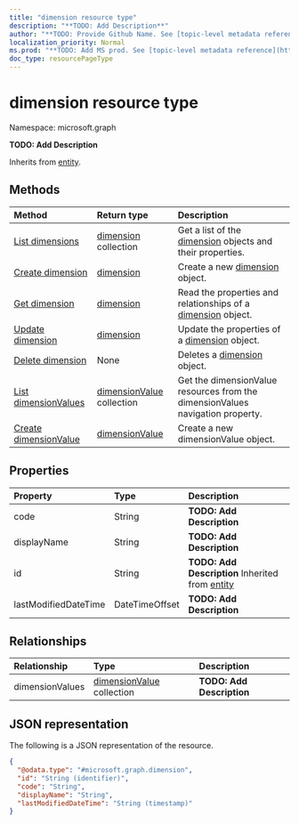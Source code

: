 ```yaml
---
title: "dimension resource type"
description: "**TODO: Add Description**"
author: "**TODO: Provide Github Name. See [topic-level metadata reference](https://msgo.azurewebsites.net/add/document/guidelines/metadata.html#topic-level-metadata)**"
localization_priority: Normal
ms.prod: "**TODO: Add MS prod. See [topic-level metadata reference](https://msgo.azurewebsites.net/add/document/guidelines/metadata.html#topic-level-metadata)**"
doc_type: resourcePageType
---
```


# dimension resource type

Namespace: microsoft.graph



**TODO: Add Description**


Inherits from [entity](../resources/entity.md).

## Methods
|Method|Return type|Description|
|:---|:---|:---|
|[List dimensions](../api/dimension-list.md)|[dimension](../resources/dimension.md) collection|Get a list of the [dimension](../resources/dimension.md) objects and their properties.|
|[Create dimension](../api/dimension-create.md)|[dimension](../resources/dimension.md)|Create a new [dimension](../resources/dimension.md) object.|
|[Get dimension](../api/dimension-get.md)|[dimension](../resources/dimension.md)|Read the properties and relationships of a [dimension](../resources/dimension.md) object.|
|[Update dimension](../api/dimension-update.md)|[dimension](../resources/dimension.md)|Update the properties of a [dimension](../resources/dimension.md) object.|
|[Delete dimension](../api/dimension-delete.md)|None|Deletes a [dimension](../resources/dimension.md) object.|
|[List dimensionValues](../api/dimension-list-dimensionvalues.md)|[dimensionValue](../resources/dimensionvalue.md) collection|Get the dimensionValue resources from the dimensionValues navigation property.|
|[Create dimensionValue](../api/dimension-post-dimensionvalues.md)|[dimensionValue](../resources/dimensionvalue.md)|Create a new dimensionValue object.|

## Properties
|Property|Type|Description|
|:---|:---|:---|
|code|String|**TODO: Add Description**|
|displayName|String|**TODO: Add Description**|
|id|String|**TODO: Add Description** Inherited from [entity](../resources/entity.md)|
|lastModifiedDateTime|DateTimeOffset|**TODO: Add Description**|

## Relationships
|Relationship|Type|Description|
|:---|:---|:---|
|dimensionValues|[dimensionValue](../resources/dimensionvalue.md) collection|**TODO: Add Description**|

## JSON representation
The following is a JSON representation of the resource.
<!-- {
  "blockType": "resource",
  "keyProperty": "id",
  "@odata.type": "microsoft.graph.dimension",
  "baseType": "microsoft.graph.entity",
  "openType": false
}
-->
``` json
{
  "@odata.type": "#microsoft.graph.dimension",
  "id": "String (identifier)",
  "code": "String",
  "displayName": "String",
  "lastModifiedDateTime": "String (timestamp)"
}
```

